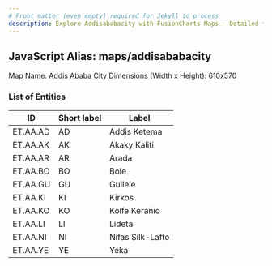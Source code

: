 ```yaml
---
# Front matter (even empty) required for Jekyll to process
description: Explore Addisababacity with FusionCharts Maps – Detailed features for seamless integration. Try now & enhance your data visualization today! 
---
```


## JavaScript Alias: maps/addisababacity

Map Name: Addis Ababa City
Dimensions (Width x Height): 610x570

### List of Entities

| ID       | Short label | Label            |
| -------- | ----------- | ---------------- |
| ET.AA.AD | AD          | Addis Ketema     |
| ET.AA.AK | AK          | Akaky Kaliti     |
| ET.AA.AR | AR          | Arada            |
| ET.AA.BO | BO          | Bole             |
| ET.AA.GU | GU          | Gullele          |
| ET.AA.KI | KI          | Kirkos           |
| ET.AA.KO | KO          | Kolfe Keranio    |
| ET.AA.LI | LI          | Lideta           |
| ET.AA.NI | NI          | Nifas Silk-Lafto |
| ET.AA.YE | YE          | Yeka             |
